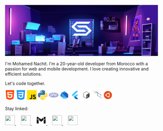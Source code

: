 <img src='./img/simobanner.png' alt='img'  />

 I'm Mohamed Nachit. I'm a 20-year-old developer from Morocco with a passion for web and mobile development. I love creating innovative and efficient solutions.

Let's code together.
<div>
     <img src="./img/html-5.png" >
    <img src="./img/css-3.png" >
    <img src="./img/js.png" >
    <img src="./img/python.png" >
    <img src="./img/php.png" >
    <img src="./img/d.png" >
    <img src="./img/flutter.png" >
    <img src="./img/bash.png" >
    <img src="./img/kali.png" >
    <img src="./img/ubuntu.png" >
</div><br>
Stay linked:

<p aling ="left">
      <a href="https://www.instagram.com/siimo_nachit/" target="_blank" rel="noreferrer"> 
          <picture> 
            <source media="(prefers-color-scheme: dark)" srcset="./img/icons8-instagram.svg" /> 
            <source media="(prefers-color-scheme: light)" srcset="./img/icons8-instagram(1).svg" /> 
            <img src="https://raw.githubusercontent.com/danielcranney/readme-generator/main/public/icons/socials/instagram.svg" width="32" height="32" />
          </picture>
      </a>&nbsp;&nbsp;&nbsp;
      <a href="https://discord.com/users/simo3334" target="_blank" rel="noreferrer">
        <picture> 
          <source media="(prefers-color-scheme: dark)" srcset="./img/discord-dark.svg" /> 
          <source media="(prefers-color-scheme: light)" srcset="./img/icons8-discord(2).svg" />
          <img src="https://raw.githubusercontent.com/danielcranney/readme-generator/main/public/icons/socials/discord.svg" width="32" height="32" /> 
        </picture> 
        </a>&nbsp;&nbsp;&nbsp;
 <a href="mailto:siimonachitt11@gmail.com" target="_blank"  rel="noreferrer">
        <picture> 
          <source media="(prefers-color-scheme: dark)" srcset="./img/icons8-gmail(3).svg" /> 
          <source media="(prefers-color-scheme: light)" srcset="./img/icons8-gmail(2).svg" />
          <img src="./img/icons8-gmail(2).svg" width="32" height="32" /> 
        </picture>
          </a>&nbsp;&nbsp;&nbsp;
      <a href="https://www.linkedin.com/in/anime-art-45396329a/" target="_blank" rel="noreferrer"> 
          <picture> 
            <source media="(prefers-color-scheme: dark)" srcset="./img/icons8-linkedin(2).svg" /> 
            <source media="(prefers-color-scheme: light)" srcset="./img/icons8-linkedin(1).svg" /> 
            <img src="https://raw.githubusercontent.com/danielcranney/readme-generator/main/public/icons/socials/linkedin.svg" width="32" height="32" /> 
          </picture> 
      </a> &nbsp;&nbsp;&nbsp;
      <a href="https://stackoverflow.com/users/22895520/simo-nachit" target="_blank" rel="noreferrer"> 
      <picture> <source media="(prefers-color-scheme: dark)" srcset="./img/icons8-stack-overflow.svg" />
      <source media="(prefers-color-scheme: light)" srcset="./img/icons8-stack-overflow(1).svg" /> <img src="https://raw.githubusercontent.com/danielcranney/readme-generator/main/public/icons/socials/stackoverflow.svg" width="32" height="32" /> </picture> </a>
      </p>

